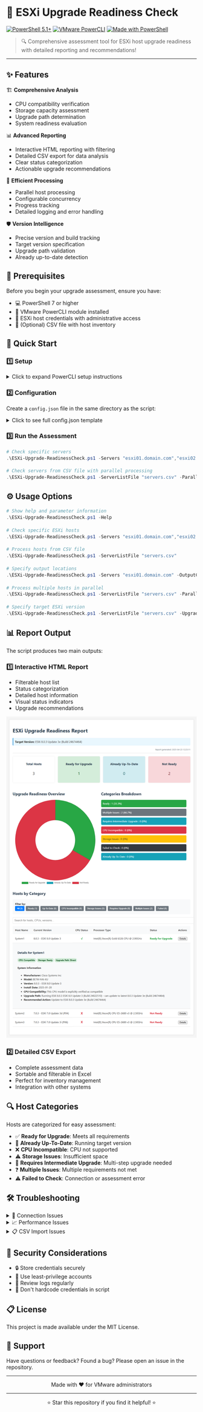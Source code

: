 # 🚀 ESXi Upgrade Readiness Check

[![PowerShell 5.1+](https://img.shields.io/badge/PowerShell-5.1+-blue.svg)](https://github.com/PowerShell/PowerShell)
[![VMware PowerCLI](https://img.shields.io/badge/VMware-PowerCLI-green.svg)](https://developer.vmware.com/powercli)
[![Made with PowerShell](https://img.shields.io/badge/Made%20with-PowerShell-1f425f.svg)](https://github.com/yourusername)

> 🔍 Comprehensive assessment tool for ESXi host upgrade readiness with detailed reporting and recommendations!

---

## ✨ Features

🏗️ **Comprehensive Analysis**
- CPU compatibility verification
- Storage capacity assessment
- Upgrade path determination
- System readiness evaluation

📊 **Advanced Reporting**
- Interactive HTML reporting with filtering
- Detailed CSV export for data analysis
- Clear status categorization
- Actionable upgrade recommendations

🔄 **Efficient Processing**
- Parallel host processing
- Configurable concurrency
- Progress tracking
- Detailed logging and error handling

🛡️ **Version Intelligence**
- Precise version and build tracking
- Target version specification
- Upgrade path validation
- Already up-to-date detection

## 🎯 Prerequisites

Before you begin your upgrade assessment, ensure you have:

- 💻 PowerShell 7 or higher
- 🔌 VMware PowerCLI module installed
- 🔑 ESXi host credentials with administrative access
- 📄 (Optional) CSV file with host inventory

## 🚀 Quick Start

### 1️⃣ Setup

<details>
<summary>Click to expand PowerCLI setup instructions</summary>

#### Install Powershell 7+ via Winget 💻
```powershell
# Install PowerShell 7+ via winget
winget install Microsoft.PowerShell
```

#### Install PowerCLI 🔌
```powershell
# Install VMware PowerCLI module if not already installed
Install-Module -Name VMware.PowerCLI -Scope CurrentUser -Force
```

#### Configure PowerCLI Settings 🔧
```powershell
# Set PowerCLI configuration
Set-PowerCLIConfiguration -InvalidCertificateAction Ignore -Confirm:$false
Set-PowerCLIConfiguration -Scope User -ParticipateInCEIP $false -Confirm:$false
```
</details>

### 2️⃣ Configuration

Create a `config.json` file in the same directory as the script:

<details>
<summary>Click to see full config.json template</summary>

```json
{
    "Username": "administrator@vsphere.local",
    "Password": "YourSecurePassword",
    "TargetESXiVersion": "8.0.3",
    "MinimumRequiredSpaceGB": 10,
    "MinimumBootbankFreePercentage": 90
}
```
</details>

### 3️⃣ Run the Assessment

```powershell
# Check specific servers
.\ESXi-Upgrade-ReadinessCheck.ps1 -Servers "esxi01.domain.com","esxi02.domain.com"

# Check servers from CSV file with parallel processing
.\ESXi-Upgrade-ReadinessCheck.ps1 -ServerListFile "servers.csv" -Parallel -MaxConcurrentJobs 10
```

## ⚙️ Usage Options

```powershell
# Show help and parameter information
.\ESXi-Upgrade-ReadinessCheck.ps1 -Help

# Check specific ESXi hosts
.\ESXi-Upgrade-ReadinessCheck.ps1 -Servers "esxi01.domain.com","esxi02.domain.com"

# Process hosts from CSV file
.\ESXi-Upgrade-ReadinessCheck.ps1 -ServerListFile "servers.csv"

# Specify output locations
.\ESXi-Upgrade-ReadinessCheck.ps1 -Servers "esxi01.domain.com" -OutputCsv "results.csv" -ReportPath "report.html"

# Process multiple hosts in parallel
.\ESXi-Upgrade-ReadinessCheck.ps1 -ServerListFile "servers.csv" -Parallel -MaxConcurrentJobs 10

# Specify target ESXi version
.\ESXi-Upgrade-ReadinessCheck.ps1 -ServerListFile "servers.csv" -UpgradeVersion "8.0.3"
```

## 📊 Report Output

The script produces two main outputs:

### 1️⃣ Interactive HTML Report
- Filterable host list
- Status categorization
- Detailed host information
- Visual status indicators
- Upgrade recommendations

![HTML Report Example](example.png)

### 2️⃣ Detailed CSV Export
- Complete assessment data
- Sortable and filterable in Excel
- Perfect for inventory management
- Integration with other systems

## 🔍 Host Categories

Hosts are categorized for easy assessment:

- ✅ **Ready for Upgrade**: Meets all requirements
- 🔄 **Already Up-To-Date**: Running target version
- ❌ **CPU Incompatible**: CPU not supported
- ⚠️ **Storage Issues**: Insufficient space
- 🔄 **Requires Intermediate Upgrade**: Multi-step upgrade needed
- ❓ **Multiple Issues**: Multiple requirements not met
- ⚠️ **Failed to Check**: Connection or assessment error

## 🛠️ Troubleshooting

<details>
<summary>🔌 Connection Issues</summary>

- ✓ Verify hostname/IP is correct
- ✓ Check network connectivity
- ✓ Verify credentials
- ✓ Ensure ESXi host is online
- ✓ Check firewall rules
</details>

<details>
<summary>📈 Performance Issues</summary>

- ✓ Reduce MaxConcurrentJobs
- ✓ Check host resource utilization
- ✓ Process smaller batches of hosts
</details>

<details>
<summary>📋 CSV Import Issues</summary>

- ✓ Verify CSV format
- ✓ Ensure "Host Name" column exists
- ✓ Check for valid ESXi hostnames
</details>

## 📜 Security Considerations

- 🔒 Store credentials securely
- 🔑 Use least-privilege accounts
- 📝 Review logs regularly
- 🔐 Don't hardcode credentials in script

## 📋 License

This project is made available under the MIT License.

## 💬 Support

Have questions or feedback? Found a bug? Please open an issue in the repository.

---

<p align="center">
Made with ❤️ for VMware administrators
</p>

---

<p align="center">
⭐ Star this repository if you find it helpful! ⭐
</p>
